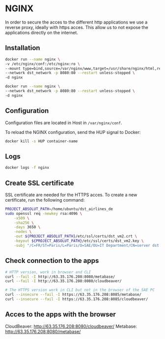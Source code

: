 # NGINX

In order to secure the acces to the different http applications we use a reverse proxy, ideally with https acces. This allow us to not expose the applications directly on the internet.

## Installation

```bash
docker run --name nginx \
-v /etc/nginx/conf:/etc/nginx:ro \
--mount type=bind,source=/var/nginx/www,target=/usr/share/nginx/html,readonly \
--network dst_network -p 8080:80 --restart unless-stopped \
-d nginx
```

```bash
docker run --name nginx \
--network dst_network -p 8080:80 --restart unless-stopped \
-d nginx
```

## Configuration

Configuration files are located in Host in `/var/nginx/conf`.

To reload the NGINX configuration, send the HUP signal to Docker:

```bash
docker kill -s HUP container-name
```

## Logs

```bash
docker logs -f nginx
```

## Create SSL certificate

SSL certificate are needed for the HTTPS acces. To create a new certificate, run the following command:

```bash
PROJECT_ABSOLUT_PATH=/home/ubuntu/dst_airlines_de
sudo openssl req -newkey rsa:4096 \
    -x509 \
    -sha256 \
    -days 3650 \
    -nodes \
    -out ${PROJECT_ABSOLUT_PATH}/etc/ssl/certs/dst_vm2.crt \
    -keyout ${PROJECT_ABSOLUT_PATH}/etc/ssl/certs/dst_vm2.key \
    -subj "/C=FR/ST=Paris/L=Paris/O=SAE/OU=IT Department/CN=server dst project"
```

## Check connection to the apps

```bash
# HTTP version, work in browser and CLI
curl --fail -I http://63.35.176.208:8080/metabase/
curl --fail -I http://63.35.176.208:8080/cloudbeaver/

# The HTTPS version work in CLI but not in the browser of the SAE PC
curl --insecure --fail -I https://63.35.176.208:8085/metabase/
curl --insecure --fail -I https://63.35.176.208:8085/cloudbeaver/
```

## Acces to the apps with the browser

CloudBeaver: http://63.35.176.208:8080/cloudbeaver/
Metabase: http://63.35.176.208:8080/metabase/
